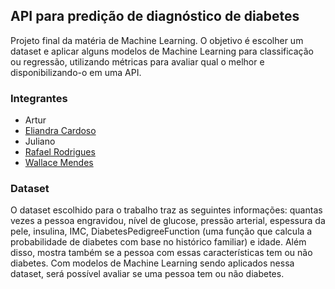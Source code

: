 ## API para predição de diagnóstico de diabetes

Projeto final da matéria de Machine Learning. O objetivo é escolher um dataset e aplicar alguns modelos de Machine Learning para classificação ou regressão, utilizando métricas para avaliar qual o melhor e disponibilizando-o em uma API. 

### Integrantes 

- Artur
- [Eliandra Cardoso](https://github.com/ardnaile)
- Juliano
- [Rafael Rodrigues](https://github.com/Rafael171022)
- [Wallace Mendes](https://github.com/WallaceB2)

### Dataset

O dataset escolhido para o trabalho traz as seguintes informações: quantas vezes a pessoa engravidou, nível de glucose, pressão arterial, espessura da pele, insulina, IMC, DiabetesPedigreeFunction (uma função que calcula a probabilidade de diabetes com base no histórico familiar) e idade. Além disso, mostra também se a pessoa com essas características tem ou não diabetes. Com modelos de Machine Learning sendo aplicados nessa dataset, será possível avaliar se uma pessoa tem ou não diabetes.
